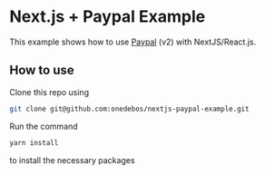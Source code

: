 # Next.js + Paypal Example

This example shows how to use [Paypal](https://paypal.com/) (v2) with NextJS/React.js. 

## How to use

Clone this repo using

```bash
git clone git@github.com:onedebos/nextjs-paypal-example.git
```

Run the command
```bash
yarn install
```

to install the necessary packages
